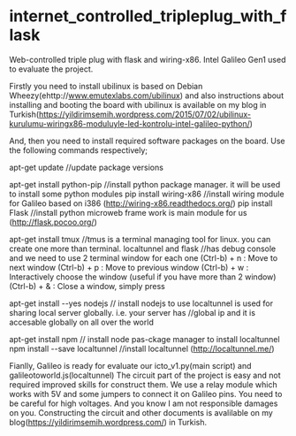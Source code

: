 # internet_controlled_tripleplug_with_flask
Web-controlled triple plug with flask and wiring-x86. Intel Galileo Gen1 used to evaluate the project. 

Firstly you need to install ubilinux is based on Debian Wheezy(ehttp://www.emutexlabs.com/ubilinux) and also instructions about installing and booting the board with ubilinux is available on my blog in Turkish(https://yildirimsemih.wordpress.com/2015/07/02/ubilinux-kurulumu-wiringx86-moduluyle-led-kontrolu-intel-galileo-python/)

And, then you need to install required software packages on the board. Use the following commands respectively;

apt-get update //update package versions

apt-get install python-pip //install python package manager. it will be used to install some python modules
    pip install wiring-x86  //install wiring module for Galileo based on i386 (http://wiring-x86.readthedocs.org/)
    pip install Flask  //install python microweb frame work is main module for us (http://flask.pocoo.org/)
    
apt-get install tmux  //tmus is a terminal managing tool for linux. you can create one more than terminal. localtunnel and flask                         //has debug console and we need to use 2 terminal window for each one
    (Ctrl-b) + n : Move to next window
    (Ctrl-b) + p : Move to previous window
    (Ctrl-b) + w : Interactively choose the window (useful if you have more than 2 window)
    (Ctrl-b) + & : Close a window, simply press

apt-get install --yes nodejs // install nodejs to use localtunnel is used for sharing local server globally. i.e. your server has                              //global ip and it is accesable globally on all over the world

apt-get install npm  // install node pas-ckage manager to install localtunnel
    npm install --save localtunnel //install localtunnel (http://localtunnel.me/) 
    

Fianlly, Galileo is ready for evaluate our icto_v1.py(main script) and galileotoworld.js(localtunnel)
The circuit part of the project is easy and not required improved skills for construct them. We use a relay module which works with 5V and some jumpers to connect it on Galileo pins.
You need to be careful for high voltages. And you know I am not responsible damages on you. 
Constructing the circuit and other documents is avalilable on my blog(https://yildirimsemih.wordpress.com/) in Turkish. 

